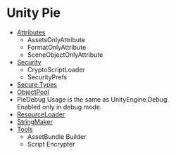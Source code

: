 # Unity Pie
* [Attributes](Attributes.html)
    * AssetsOnlyAttribute
    * FormatOnlyAttribute
    * SceneObjectOnlyAttribute
* [Security](Security.html)
    * CryptoScriptLoader
    * SecurityPrefs
* [Secure Types](Types.html)
* [ObjectPool](ObjectPool.html)
* PieDebug
    Usage is the same as UnityEngine.Debug.  
    Enabled only in debug mode.  
* [ResourceLoader](ResourceLoader.html)
* [StringMaker](StringMaker.html)
* [Tools](Tools.html)
    * AssetBundle Builder
    * Script Encrypter